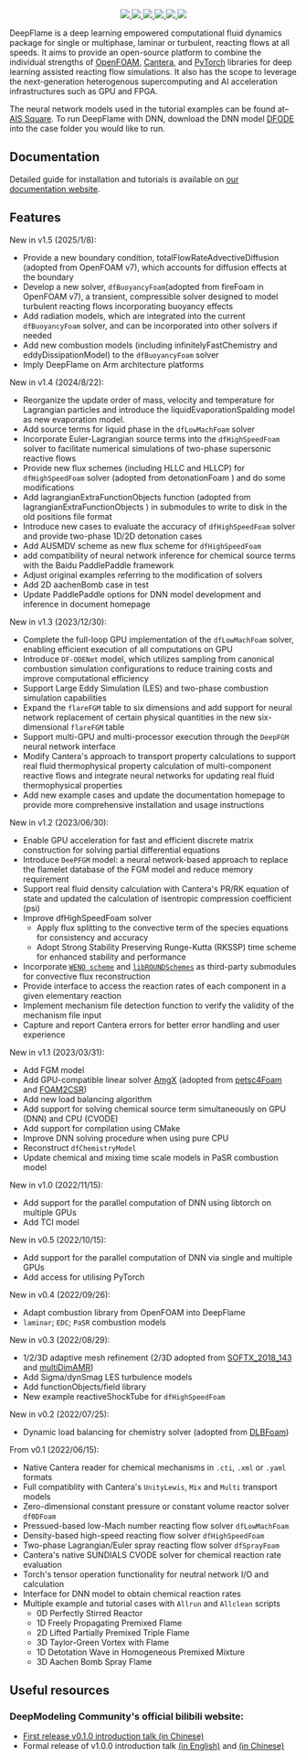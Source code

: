 <p align="center">
    <a href="https://github.com/deepmodeling/deepflame-dev">
        <img src="https://user-images.githubusercontent.com/121787251/218061666-eb9e4188-d368-41d0-8ed6-fe5121699efe.jpg">
    </a>
    <a href="https://github.com/deepmodeling/deepflame-dev/releases">
        <img src="https://img.shields.io/github/v/release/deepmodeling/deepflame-dev?include_prereleases&label=latest%20release&rgb(0%2C%20113%2C%20189)">
    </a>    
    <a href="https://github.com/deepmodeling/deepflame-dev/pulls">
        <img src="https://img.shields.io/badge/contributions-welcome-red.svg?color=rgb(48%2C%20185%2C%20237)">
    </a>    
    <a href="https://github.com/deepmodeling/deepflame-dev/blob/master/LICENSE">
        <img src="https://img.shields.io/github/license/deepmodeling/deepflame-dev?logo=GitHub&color=rgb(255%2C%20232%2C%2054)">
    </a>    
    <a href="https://deepflame.deepmodeling.com/en/latest/">
        <img src="https://img.shields.io/website?label=Documentation%20HomePage&up_message=online&url=https%3A%2F%2Fdeepflame.deepmodeling.com%2Fen%2Flatest%2F&color=rgb(241%2C%20155%2C%2068)">
    </a>  
    <a href="https://doi.org/10.1016/j.cpc.2023.108842">
        <img src="https://img.shields.io/badge/DOI-10.1016%2Fj.cpc.2023.108842-black?color=rgb(232%2C%2093%2C%2050)">
    </a> 
</p>

DeepFlame is a deep learning empowered computational fluid dynamics package for single or multiphase, laminar or turbulent, reacting flows at all speeds. It aims to provide an open-source platform to combine the individual strengths of [OpenFOAM](https://openfoam.org), [Cantera](https://cantera.org), and [PyTorch](https://pytorch.org/) libraries for deep learning assisted reacting flow simulations. It also has the scope to leverage the next-generation heterogenous supercomputing and AI acceleration infrastructures such as GPU and FPGA.

The neural network models used in the tutorial examples can be found at– [AIS Square](https://www.aissquare.com/). To run DeepFlame with DNN, download the DNN model [DFODE](https://www.aissquare.com/models/detail?pageType=models&name=DF-ODENet_DNNmodel&id=197) into the case folder you would like to run.

## Documentation
Detailed guide for installation and tutorials is available on [our documentation website](https://deepflame.deepmodeling.com).

## Features
New in v1.5 (2025/1/8):
- Provide a new boundary condition, totalFlowRateAdvectiveDiffusion (adopted from OpenFOAM v7), which accounts for diffusion effects at the boundary
- Develop a new solver, `dfBuoyancyFoam`(adopted from fireFoam in OpenFOAM v7), a transient, compressible solver designed to model turbulent reacting flows incorporating buoyancy effects
- Add radiation models, which are integrated into the current `dfBuoyancyFoam` solver, and can be incorporated into other solvers if needed
- Add new combustion models (including infinitelyFastChemistry and eddyDissipationModel) to the `dfBuoyancyFoam` solver
- Imply DeepFlame on Arm architecture platforms

New in v1.4 (2024/8/22):
- Reorganize the update order of mass, velocity and temperature for Lagrangian particles and introduce the liquidEvaporationSpalding model as new evaporation model.
- Add source terms for liquid phase in the `dfLowMachFoam` solver
- Incorporate Euler-Lagrangian source terms into the `dfHighSpeedFoam` solver to facilitate numerical simulations of two-phase supersonic reactive flows
- Provide new flux schemes (including HLLC and HLLCP) for `dfHighSpeedFoam` solver (adopted from detonationFoam ) and do some modifications
- Add lagrangianExtraFunctionObjects function (adopted from lagrangianExtraFunctionObjects ) in submodules to write to disk in the old positions file format
- Introduce new cases to evaluate the accuracy of `dfHighSpeedFoam` solver and provide two-phase 1D/2D detonation cases
- Add AUSMDV scheme as new flux scheme for `dfHighSpeedFoam`
- add compatibility of neural network inference for chemical source terms with the Baidu PaddlePaddle framework
- Adjust original examples referring to the modification of solvers
- Add 2D aachenBomb case in test
- Update PaddlePaddle options for DNN model development and inference in document homepage

New in v1.3 (2023/12/30):
- Complete the full-loop GPU implementation of the `dfLowMachFoam` solver, enabling efficient execution of all computations on GPU
- Introduce `DF-ODENet` model, which utilizes sampling from canonical combustion simulation configurations to reduce training costs and improve computational efficiency
- Support Large Eddy Simulation (LES) and two-phase combustion simulation capabilities
- Expand the `flareFGM` table to six dimensions and add support for neural network replacement of certain physical quantities in the new six-dimensional `flareFGM` table
- Support multi-GPU and multi-processor execution through the `DeepFGM` neural network interface
- Modify Cantera's approach to transport property calculations to support real fluid thermophysical property calculation of multi-component reactive flows and integrate neural networks for updating real fluid thermophysical properties
- Add new example cases and update the documentation homepage to provide more comprehensive installation and usage instructions 

New in v1.2 (2023/06/30):
- Enable GPU acceleration for fast and efficient discrete matrix construction for solving partial differential equations
- Introduce `DeePFGM` model: a neural network-based approach to replace the flamelet database of the FGM model and reduce memory requirement
- Support real fluid density calculation with Cantera's PR/RK equation of state and updated the calculation of isentropic compression coefficient (psi)
- Improve dfHighSpeedFoam solver
  - Apply flux splitting to the convective term of the species equations for consistency and accuracy
  - Adopt Strong Stability Preserving Runge-Kutta (RKSSP) time scheme for enhanced stability and performance
- Incorporate [`WENO scheme`](https://github.com/WENO-OF/WENOEXT) and [`libROUNDSchemes`](https://github.com/advanCFD/libROUNDSchemes) as third-party submodules for convective flux reconstruction
- Provide interface to access the reaction rates of each component in a given elementary reaction
- Implement mechanism file detection function to verify the validity of the mechanism file input
- Capture and report Cantera errors for better error handling and user experience

New in v1.1 (2023/03/31):
- Add FGM model
- Add GPU-compatible linear solver [AmgX](https://github.com/NVIDIA/AMGX) (adopted from [petsc4Foam](https://develop.openfoam.com/modules/external-solver) and [FOAM2CSR](https://gitlab.hpc.cineca.it/openfoam/foam2csr))
- Add new load balancing algorithm
- Add support for solving chemical source term simultaneously on GPU (DNN) and CPU (CVODE)
- Add support for compilation using CMake
- Improve DNN solving procedure when using pure CPU
- Reconstruct `dfChemistryModel`
- Update chemical and mixing time scale models in PaSR combustion model

New in v1.0 (2022/11/15):
- Add support for the parallel computation of DNN using libtorch on multiple GPUs 
- Add TCI model

New in v0.5 (2022/10/15):
- Add support for the parallel computation of DNN via single and multiple GPUs
- Add access for utilising PyTorch

New in v0.4 (2022/09/26):
- Adapt combustion library from OpenFOAM into DeepFlame
- `laminar`; `EDC`; `PaSR` combustion models

New in v0.3 (2022/08/29):
- 1/2/3D adaptive mesh refinement (2/3D adopted from [SOFTX_2018_143](https://github.com/ElsevierSoftwareX/SOFTX_2018_143) and [multiDimAMR](https://github.com/HenningScheufler/multiDimAMR))
- Add Sigma/dynSmag LES turbulence models
- Add functionObjects/field library
- New example reactiveShockTube for `dfHighSpeedFoam`

New in v0.2 (2022/07/25):
- Dynamic load balancing for chemistry solver (adopted from [DLBFoam](https://github.com/blttkgl/DLBFoam-1.0))

From v0.1 (2022/06/15):
- Native Cantera reader for chemical mechanisms in `.cti`, `.xml` or `.yaml` formats
- Full compatiblity with Cantera's `UnityLewis`, `Mix` and `Multi` transport models
- Zero-dimensional constant pressure or constant volume reactor solver `df0DFoam`
- Pressued-based low-Mach number reacting flow solver `dfLowMachFoam`
- Density-based high-speed reacting flow solver `dfHighSpeedFoam`
- Two-phase Lagrangian/Euler spray reacting flow solver `dfSprayFoam`
- Cantera's native SUNDIALS CVODE solver for chemical reaction rate evaluation
- Torch's tensor operation functionality for neutral network I/O and calculation
- Interface for DNN model to obtain chemical reaction rates
- Multiple example and tutorial cases with `Allrun` and `Allclean` scripts
  - 0D Perfectly Stirred Reactor
  - 1D Freely Propagating Premixed Flame
  - 2D Lifted Partially Premixed Triple Flame
  - 3D Taylor-Green Vortex with Flame
  - 1D Detotation Wave in Homogeneous Premixed Mixture
  - 3D Aachen Bomb Spray Flame


## Useful resources
### DeepModeling Community's official bilibili website: 
- [First release v0.1.0 introduction talk (in Chinese)](https://www.bilibili.com/video/BV1Vf4y1f7wB?vd_source=309a67109ca33c4ef79bf506f8ce70ab)
- Formal release of v1.0.0 introduction talk [(in English)](https://www.bilibili.com/video/BV1jv4y1U7YM/?spm_id_from=333.788&vd_source=309a67109ca33c4ef79bf506f8ce70ab) and [(in Chinese)](https://www.bilibili.com/video/BV14P411u75u/?spm_id_from=333.788&vd_source=309a67109ca33c4ef79bf506f8ce70ab)
